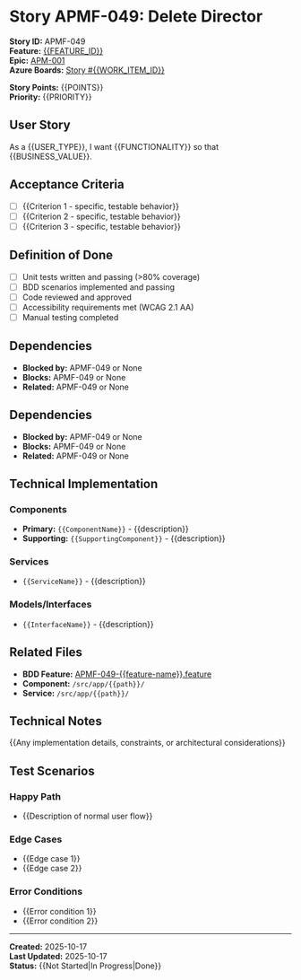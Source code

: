 # Story APMF-049: Delete Director

**Story ID:** APMF-049  
**Feature:** [{{FEATURE_ID}}](../../features/{{FEATURE_AREA}}/{{FEATURE_ID}}.md)  
**Epic:** [APM-001](../../epics/APM-001.md)  
**Azure Boards:** [Story #{{WORK_ITEM_ID}}](https://dev.azure.com/rsalit1516/Hoops/_workitems/edit/{{WORK_ITEM_ID}})

**Story Points:** {{POINTS}}  
**Priority:** {{PRIORITY}}

## User Story

As a {{USER_TYPE}}, I want {{FUNCTIONALITY}} so that {{BUSINESS_VALUE}}.

## Acceptance Criteria

- [ ] {{Criterion 1 - specific, testable behavior}}
- [ ] {{Criterion 2 - specific, testable behavior}}
- [ ] {{Criterion 3 - specific, testable behavior}}

## Definition of Done

- [ ] Unit tests written and passing (>80% coverage)
- [ ] BDD scenarios implemented and passing
- [ ] Code reviewed and approved
- [ ] Accessibility requirements met (WCAG 2.1 AA)
- [ ] Manual testing completed

## Dependencies

- **Blocked by:** APMF-049 or None
- **Blocks:** APMF-049 or None
- **Related:** APMF-049 or None

## Dependencies

- **Blocked by:** APMF-049 or None
- **Blocks:** APMF-049 or None
- **Related:** APMF-049 or None

## Technical Implementation

### Components

- **Primary:** `{{ComponentName}}` - {{description}}
- **Supporting:** `{{SupportingComponent}}` - {{description}}

### Services

- `{{ServiceName}}` - {{description}}

### Models/Interfaces

- `{{InterfaceName}}` - {{description}}

## Related Files

- **BDD Feature:** [APMF-049-{{feature-name}}.feature](../features/{{FEATURE_AREA}}/APMF-049-{{feature-name}}.feature)
- **Component:** `/src/app/{{path}}/`
- **Service:** `/src/app/{{path}}/`

## Technical Notes

{{Any implementation details, constraints, or architectural considerations}}

## Test Scenarios

### Happy Path

- {{Description of normal user flow}}

### Edge Cases

- {{Edge case 1}}
- {{Edge case 2}}

### Error Conditions

- {{Error condition 1}}
- {{Error condition 2}}

---

**Created:** 2025-10-17  
**Last Updated:** 2025-10-17  
**Status:** {{Not Started|In Progress|Done}}
